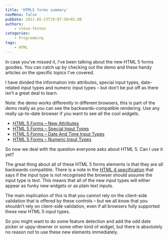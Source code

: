 ```yaml
---
title: 'HTML5 forms summary'
navMenu: false
pubDate: 2011-05-23T19:07:50+01:00
authors:
    - steve-fenton
categories:
    - Programming
tags:
    - HTML
---
```


In case you’ve missed it, I’ve been talking about the new HTML 5 forms goodies. You can catch up by checking out the demo and these handy articles on the specific topics I’ve covered.

I have divided the information into attributes, special input types, date-related input types and numeric input types – but don’t be put off as there isn’t a great deal to learn.

Note: the demo works differently in different browsers, this is part of the demo really as you can see the backwards-compatible rendering. Use any really up-to-date browser if you want to see all the cool widgets.

- [HTML 5 Forms – New Attributes](/blog/2011/05/html-5-form-elements-new-attributes/)
- [HTML 5 Forms – Special Input Types](/blog/2011/05/html-5-forms-special-input-elements/)
- [HTML 5 Forms – Date And Time Input Types](/blog/2011/05/html-5-forms-date-input-elements/)
- [HTML 5 Forms – Numeric Input Types](/blog/2011/05/html-5-forms-number-input-elements/)

So now we deal with the question everyone asks about HTML 5. Can I use it yet?

The great thing about all of these HTML 5 forms elements is that they are all backwards compatible. There is a note in the [HTML 4 specification](https://www.w3.org/TR/html401/interact/forms.html#h-17.4) that says if the input type is not recognised the browser should assume the input type is text. This means that all of the new input types will either appear as funky new widgets or as plain text inputs.

The main implication of this is that you cannot rely on the client-side validation that is offered by these controls – but we all know that you shouldn’t rely on client-side validation, even if all browsers fully supported these new HTML 5 input types.

So you might want to do some feature detection and add the odd date picker or uppy-downer or some other kind of widget, but there is absolutely no reason not to use these new elements immediately.